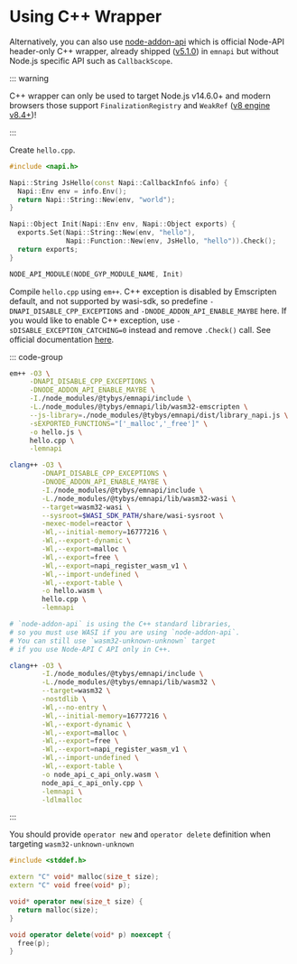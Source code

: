 # Using C++ Wrapper

Alternatively, you can also use [node-addon-api](https://github.com/nodejs/node-addon-api) which is official Node-API header-only C++ wrapper, already shipped ([v5.1.0](https://github.com/nodejs/node-addon-api/releases/tag/v5.1.0)) in `emnapi` but without Node.js specific API such as `CallbackScope`.

::: warning

C++ wrapper can only be used to target Node.js v14.6.0+ and modern browsers those support `FinalizationRegistry` and `WeakRef` ([v8 engine v8.4+](https://v8.dev/blog/v8-release-84))!

:::

Create `hello.cpp`.

```cpp
#include <napi.h>

Napi::String JsHello(const Napi::CallbackInfo& info) {
  Napi::Env env = info.Env();
  return Napi::String::New(env, "world");
}

Napi::Object Init(Napi::Env env, Napi::Object exports) {
  exports.Set(Napi::String::New(env, "hello"),
              Napi::Function::New(env, JsHello, "hello")).Check();
  return exports;
}

NODE_API_MODULE(NODE_GYP_MODULE_NAME, Init)
```

Compile `hello.cpp` using `em++`. C++ exception is disabled by Emscripten default, and not supported by wasi-sdk, so predefine `-DNAPI_DISABLE_CPP_EXCEPTIONS` and `-DNODE_ADDON_API_ENABLE_MAYBE` here. If you would like to enable C++ exception, use `-sDISABLE_EXCEPTION_CATCHING=0` instead and remove `.Check()` call. See official documentation [here](https://github.com/nodejs/node-addon-api/blob/main/doc/error_handling.md).

::: code-group

```bash [emscripten]
em++ -O3 \
     -DNAPI_DISABLE_CPP_EXCEPTIONS \
     -DNODE_ADDON_API_ENABLE_MAYBE \
     -I./node_modules/@tybys/emnapi/include \
     -L./node_modules/@tybys/emnapi/lib/wasm32-emscripten \
     --js-library=./node_modules/@tybys/emnapi/dist/library_napi.js \
     -sEXPORTED_FUNCTIONS="['_malloc','_free']" \
     -o hello.js \
     hello.cpp \
     -lemnapi
```

```bash [wasi-sdk]
clang++ -O3 \
        -DNAPI_DISABLE_CPP_EXCEPTIONS \
        -DNODE_ADDON_API_ENABLE_MAYBE \
        -I./node_modules/@tybys/emnapi/include \
        -L./node_modules/@tybys/emnapi/lib/wasm32-wasi \
        --target=wasm32-wasi \
        --sysroot=$WASI_SDK_PATH/share/wasi-sysroot \
        -mexec-model=reactor \
        -Wl,--initial-memory=16777216 \
        -Wl,--export-dynamic \
        -Wl,--export=malloc \
        -Wl,--export=free \
        -Wl,--export=napi_register_wasm_v1 \
        -Wl,--import-undefined \
        -Wl,--export-table \
        -o hello.wasm \
        hello.cpp \
        -lemnapi
```

```bash [clang]
# `node-addon-api` is using the C++ standard libraries,
# so you must use WASI if you are using `node-addon-api`.
# You can still use `wasm32-unknown-unknown` target
# if you use Node-API C API only in C++.

clang++ -O3 \
        -I./node_modules/@tybys/emnapi/include \
        -L./node_modules/@tybys/emnapi/lib/wasm32 \
        --target=wasm32 \
        -nostdlib \
        -Wl,--no-entry \
        -Wl,--initial-memory=16777216 \
        -Wl,--export-dynamic \
        -Wl,--export=malloc \
        -Wl,--export=free \
        -Wl,--export=napi_register_wasm_v1 \
        -Wl,--import-undefined \
        -Wl,--export-table \
        -o node_api_c_api_only.wasm \
        node_api_c_api_only.cpp \
        -lemnapi \
        -ldlmalloc
```

:::

You should provide `operator new` and `operator delete` definition when targeting `wasm32-unknown-unknown`

```cpp
#include <stddef.h>

extern "C" void* malloc(size_t size);
extern "C" void free(void* p);

void* operator new(size_t size) {
  return malloc(size);
}

void operator delete(void* p) noexcept {
  free(p);
}
```
